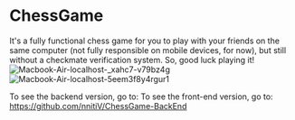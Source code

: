# ChessGame
It's a fully functional chess game for you to play with your friends on the same computer (not fully responsible on mobile devices, for now), but still without a checkmate verification system. So, good luck playing it!
![Macbook-Air-localhost-_xahc7-v79bz4g](https://github.com/user-attachments/assets/69c83bc6-44fd-490b-9993-b3e509f16a4e)
![Macbook-Air-localhost-5eem3f8y4rgur1](https://github.com/user-attachments/assets/b92f5686-43bc-4df4-9647-d2e8ff3e15c4)

To see the backend version, go to: To see the front-end version, go to: https://github.com/nnitiV/ChessGame-BackEnd

